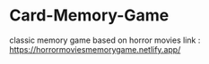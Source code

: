 # Card-Memory-Game
classic memory game based on horror movies
link : https://horrormoviesmemorygame.netlify.app/
